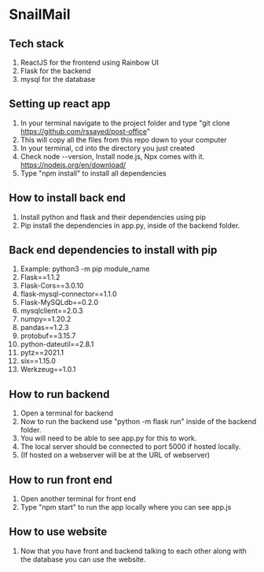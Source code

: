 # SnailMail
## Tech stack
1. ReactJS for the frontend using Rainbow UI
2. Flask for the backend
3. mysql for the database
## Setting up react app
1. In your terminal navigate to the project folder and type "git clone https://github.com/rssayed/post-office"
2. This will copy all the files from this repo down to your computer
3. In your terminal, cd into the directory you just created
4. Check node --version, Install node.js, Npx comes with it.  https://nodejs.org/en/download/
5. Type "npm install" to install all dependencies
## How to install back end
1. Install python and flask and their dependencies using pip
2. Pip install the dependencies in app.py, inside of the backend folder. 
## Back end dependencies to install with pip
1. Example: python3 -m pip module_name
2. Flask==1.1.2
3. Flask-Cors==3.0.10
4. flask-mysql-connector==1.1.0
5. Flask-MySQLdb==0.2.0
6. mysqlclient==2.0.3
7. numpy==1.20.2
8. pandas==1.2.3
9. protobuf==3.15.7
10. python-dateutil==2.8.1
11. pytz==2021.1
12. six==1.15.0
13. Werkzeug==1.0.1
## How to run backend
1. Open a terminal for backend
1. Now to run the backend use "python -m flask run" inside of the backend folder.
2. You will need to be able to see app.py for this to work.
3. The local server should be connected to port 5000 if hosted locally.
4. (If hosted on a webserver will be at the URL of webserver)
## How to run front end
1. Open another terminal for front end
2. Type "npm start" to run the app locally where you can see app.js
## How to use website
1. Now that you have front and backend talking to each other along with the database you can use the website.